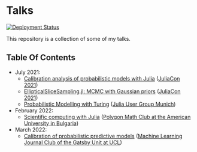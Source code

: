 # Talks

[![Deployment Status](https://github.com/devmotion/Talks/workflows/deploy.yml/badge.svg?branch=main)](https://github.com/devmotion/Talks/actions/workflows/deploy.yml?query=branch%3Amain)

This repository is a collection of some of my talks.

## Table Of Contents

- July 2021:
  - [Calibration analysis of probabilistic models with Julia](https://talks.widmann.dev/2021/07/Calibration/) ([JuliaCon 2021](https://juliacon.org/2021/))
  - [EllipticalSliceSampling.jl: MCMC with Gaussian priors](https://talks.widmann.dev/2021/07/EllipticalSliceSampling/) ([JuliaCon 2021](https://juliacon.org/2021/))
  - [Probabilistic Modelling with Turing](https://talks.widmann.dev/2021/07/Turing/) ([Julia User Group Munich](https://www.meetup.com/Julia-User-Group-Munich/))
- February 2022:
  - [Scientific computing with Julia](https://talks.widmann.dev/2022/02/Julia/) ([Polygon Math Club at the American University in Bulgaria](https://www.facebook.com/MathPolygonAUBG))
- March 2022:
  - [Calibration of probabilistic predictive models](https://talks.widmann.dev/2022/03/calibration.pdf) ([Machine Learning Journal Club of the Gatsby Unit at UCL](https://www.ucl.ac.uk/gatsby/))

